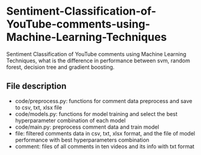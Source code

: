 # Sentiment-Classification-of-YouTube-comments-using-Machine-Learning-Techniques
Sentiment Classification of YouTube comments using Machine Learning Techniques, what is the difference in performance between svm, random forest, decision tree and gradient boosting.

## File description
* code/preprocess.py: functions for comment data preprocess and save to csv, txt, xlsx file
* code/models.py: functions for model training and select the best hyperparameter combination of each model
* code/main.py: preprocess comment data and train model
* file: filtered comments data in csv, txt, xlsx format, and the file of model performance with best hyperparameters combination
* comment: files of all comments in ten videos and its info with txt format
